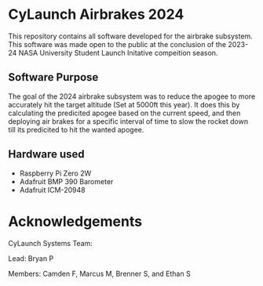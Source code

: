# CyLaunch Airbrakes 2024

This repository contains all software developed for the airbrake subsystem. This software was made open to the public at the conclusion of the 2023-24 NASA University Student Launch Initative compeition season. 

## Software Purpose
The goal of the 2024 airbrake subsystem was to reduce the apogee to more accurately hit the target altitude (Set at 5000ft this year). It does this by calculating the predicited apogee based on the current speed, and then deploying air brakes for a specific interval of time to slow the rocket down till its predicited to hit the wanted apogee.


## Hardware used
* Raspberry Pi Zero 2W
* Adafruit BMP 390 Barometer
* Adafruit ICM-20948

# Acknowledgements
CyLaunch Systems Team:

Lead: Bryan P

Members: Camden F, Marcus M, Brenner S, and Ethan S
